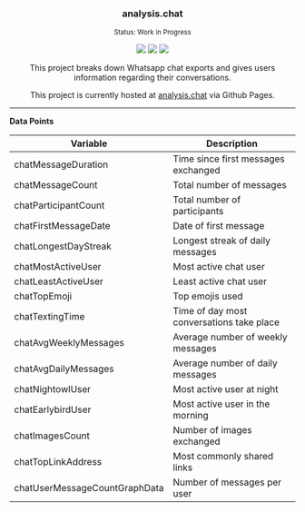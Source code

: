 <h3 align="center">analysis.chat</h3>

<p align="center"><small>
Status: Work in Progress
</small>
</p>

<p align="center">
    <a href="https://github.com/jchui/analysis.chat"><img src="https://img.shields.io/github/issues/jchui/analysis.chat.svg"></a>
    <a href="https://github.com/jchui/analysis.chat"><img src="https://img.shields.io/github/languages/code-size/jchui/analysis.chat.svg"></a>
    <a href="https://github.com/jchui/analysis.chat"><img src="https://img.shields.io/tokei/lines/github/jchui/analysis.chat.svg"></a>
</p>

<p align="center">
This project breaks down Whatsapp chat exports and gives users information regarding their conversations.
</p>

<p align="center">
This project is currently hosted at <a href="https://analysis.chat/">analysis.chat</a> via Github Pages.
</p>

<hr />

**Data Points**

| Variable | Description |
| -------- | ----------- |
| chatMessageDuration | Time since first messages exchanged |
| chatMessageCount | Total number of messages |
| chatParticipantCount | Total number of participants |
| chatFirstMessageDate | Date of first message |
| chatLongestDayStreak | Longest streak of daily messages |
| chatMostActiveUser | Most active chat user |
| chatLeastActiveUser | Least active chat user |
| chatTopEmoji | Top emojis used |
| chatTextingTime | Time of day most conversations take place |
| chatAvgWeeklyMessages | Average number of weekly messages |
| chatAvgDailyMessages | Average number of daily messages |
| chatNightowlUser | Most active user at night |
| chatEarlybirdUser | Most active user in the morning |
| chatImagesCount | Number of images exchanged |
| chatTopLinkAddress | Most commonly shared links |
| chatUserMessageCountGraphData | Number of messages per user |
